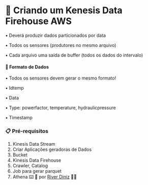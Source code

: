 # 🚀 Criando um Kenesis Data Firehouse AWS

• Deverá produzir dados particionados por data

• Todos os sensores (produtores no mesmo arquivo)

• Cada arquivo uma saída de buffer (todos os dados do
intervalo)

#### 🎲 Formato de Dados

• Todos os sensores devem gerar o mesmo formato!

• Idtemp

• Data

• Type: powerfactor, temperature, hydraulicpressure

• Timestamp
### 📋 Pré-requisitos
1. Kinesis Data Stream
2. Criar Aplicações geradoras de Dados
3. Bucket
4. Kinesis Data Firehouse
5. Crawler, Catalog
6. Job para gerar parquet
7. Athena
⌨️ 🚀 por [River Diniz](https://gist.github.com/riversdiniz) 🧑‍🚀
